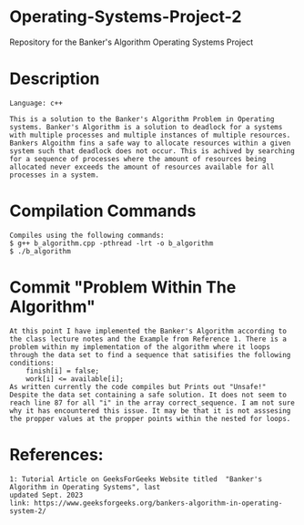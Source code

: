 # Operating-Systems-Project-2
Repository for the Banker's Algorithm Operating Systems Project

# Description 
    Language: c++

    This is a solution to the Banker's Algorithm Problem in Operating systems. Banker's Algorithm is a solution to deadlock for a systems with multiple processes and multiple instances of multiple resources. Bankers Algoithm fins a safe way to allocate resources within a given system such that deadlock does not occur. This is achived by searching for a sequence of processes where the amount of resources being allocated never exceeds the amount of resources available for all processes in a system. 
# Compilation Commands
    Compiles using the following commands:
    $ g++ b_algorithm.cpp -pthread -lrt -o b_algorithm
    $ ./b_algorithm
# Commit "Problem Within The Algorithm" 
    At this point I have implemented the Banker's Algorithm according to the class lecture notes and the Example from Reference 1. There is a problem within my implementation of the algorithm where it loops through the data set to find a sequence that satisifies the following conditions:
        finish[i] = false;
        work[i] <= available[i]; 
    As written currently the code compiles but Prints out "Unsafe!" Despite the data set containing a safe solution. It does not seem to reach line 87 for all "i" in the array correct_sequence. I am not sure why it has encountered this issue. It may be that it is not asssesing the propper values at the propper points within the nested for loops. 
# References: 
    1: Tutorial Article on GeeksForGeeks Website titled  "Banker's Algorithm in Operating Systems", last
    updated Sept. 2023
    link: https://www.geeksforgeeks.org/bankers-algorithm-in-operating-system-2/
